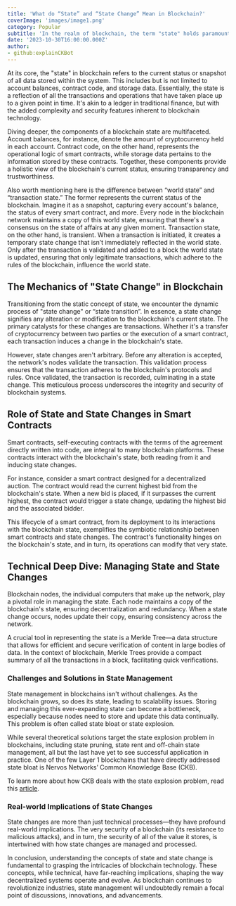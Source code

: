 ```yaml
---
title: 'What do “State” and “State Change” Mean in Blockchain?'
coverImage: 'images/image1.png'
category: Popular
subtitle: 'In the realm of blockchain, the term "state" holds paramount importance.'
date: '2023-10-30T16:00:00.000Z'
author: 
- github:explainCKBot
---
```



At its core, the "state" in blockchain refers to the current status or snapshot of all data stored within the system. This includes but is not limited to account balances, contract code, and storage data. Essentially, the state is a reflection of all the transactions and operations that have taken place up to a given point in time. It's akin to a ledger in traditional finance, but with the added complexity and security features inherent to blockchain technology.

Diving deeper, the components of a blockchain state are multifaceted. Account balances, for instance, denote the amount of cryptocurrency held in each account. Contract code, on the other hand, represents the operational logic of smart contracts, while storage data pertains to the information stored by these contracts. Together, these components provide a holistic view of the blockchain's current status, ensuring transparency and trustworthiness. 

Also worth mentioning here is the difference between “world state” and “transaction state.” The former represents the current status of the blockchain. Imagine it as a snapshot, capturing every account's balance, the status of every smart contract, and more. Every node in the blockchain network maintains a copy of this world state, ensuring that there's a consensus on the state of affairs at any given moment. Transaction state, on the other hand, is transient. When a transaction is initiated, it creates a temporary state change that isn’t immediately reflected in the world state. Only after the transaction is validated and added to a block the world state is updated, ensuring that only legitimate transactions, which adhere to the rules of the blockchain, influence the world state.


## The Mechanics of "State Change" in Blockchain

Transitioning from the static concept of state, we encounter the dynamic process of "state change" or “state transition”. In essence, a state change signifies any alteration or modification to the blockchain's current state. The primary catalysts for these changes are transactions. Whether it's a transfer of cryptocurrency between two parties or the execution of a smart contract, each transaction induces a change in the blockchain's state.

However, state changes aren't arbitrary. Before any alteration is accepted, the network's nodes validate the transaction. This validation process ensures that the transaction adheres to the blockchain's protocols and rules. Once validated, the transaction is recorded, culminating in a state change. This meticulous process underscores the integrity and security of blockchain systems.


## Role of State and State Changes in Smart Contracts

Smart contracts, self-executing contracts with the terms of the agreement directly written into code, are integral to many blockchain platforms. These contracts interact with the blockchain's state, both reading from it and inducing state changes.

For instance, consider a smart contract designed for a decentralized auction. The contract would read the current highest bid from the blockchain's state. When a new bid is placed, if it surpasses the current highest, the contract would trigger a state change, updating the highest bid and the associated bidder.

This lifecycle of a smart contract, from its deployment to its interactions with the blockchain state, exemplifies the symbiotic relationship between smart contracts and state changes. The contract's functionality hinges on the blockchain's state, and in turn, its operations can modify that very state.


## Technical Deep Dive: Managing State and State Changes

Blockchain nodes, the individual computers that make up the network, play a pivotal role in managing the state. Each node maintains a copy of the blockchain's state, ensuring decentralization and redundancy. When a state change occurs, nodes update their copy, ensuring consistency across the network.

A crucial tool in representing the state is a Merkle Tree—a data structure that allows for efficient and secure verification of content in large bodies of data. In the context of blockchain, Merkle Trees provide a compact summary of all the transactions in a block, facilitating quick verifications.


### Challenges and Solutions in State Management

State management in blockchains isn't without challenges. As the blockchain grows, so does its state, leading to scalability issues. Storing and managing this ever-expanding state can become a bottleneck, especially because nodes need to store and update this data continually. This problem is often called state bloat or state explosion.

While several theoretical solutions target the state explosion problem in blockchains, including state pruning, state rent and off-chain state management, all but the last have yet to see successful application in practice. One of the few Layer 1 blockchains that have directly addressed state bloat is Nervos Networks’ Common Knowledge Base (CKB). 

To learn more about how CKB deals with the state explosion problem, read this [article](https://www.nervos.org/knowledge-base/tokenomics_of_nervos_network).


### Real-world Implications of State Changes

State changes are more than just technical processes—they have profound real-world implications. The very security of a blockchain (its resistance to malicious attacks), and in turn, the security of all of the value it stores, is intertwined with how state changes are managed and processed.

In conclusion, understanding the concepts of state and state change is fundamental to grasping the intricacies of blockchain technology. These concepts, while technical, have far-reaching implications, shaping the way decentralized systems operate and evolve. As blockchain continues to revolutionize industries, state management will undoubtedly remain a focal point of discussions, innovations, and advancements.